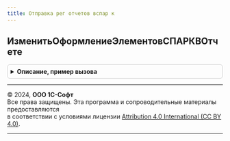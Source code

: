 ```yaml
---
title: Отправка рег отчетов вспар к
---
```



## ИзменитьОформлениеЭлементовСПАРКВОтчете
<details style="margin: 1em 0; padding: 0.5em; border: 1px solid #ccc; border-radius: 6px;">

<summary style="font-weight: bold; cursor: pointer;">Описание, пример вызова</summary>

```bsl

Процедура ИзменитьОформлениеЭлементовСПАРКВОтчете(Форма) Экспорт
```

Пример вызова
```bsl
ОтправкаРегОтчетовВСПАРК.ИзменитьОформлениеЭлементовСПАРКВОтчете(Форма) 
```
</details>

---

© 2024, **ООО 1С-Софт**  
Все права защищены. Эта программа и сопроводительные материалы предоставляются  
в соответствии с условиями лицензии [Attribution 4.0 International (CC BY 4.0)](https://creativecommons.org/licenses/by/4.0/legalcode).

---
